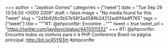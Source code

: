 
+++
author = "Jaydson Gomes"
categories = ["tweet"]
date = "Tue Sep 29 13:54:50 +0000 2009"
draft = false
image = "No media found for this Tweet"
slug = "2d5b926c0b57e56f3a4589b24212ad0f4adff765"
tags = ["tweet"]
title = """RT: @phpconfbr: Encontre ..."""
tweet = true
tweet_url = "https://twitter.com/jaydson/status/4470311322"
+++
RT: @phpconfbr: Encontre todos os motivos para ir à PHP Conference Brasil na página principal: http://bit.ly/45YR3m #phpconfbr
